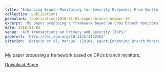 ```yaml
---
title: "Enhancing Branch Monitoring for Security Purposes: From Control Flow Integrity to Malware Analysis and Debugging"
collection: publications
permalink: /publication/2018-01-01-paper-branch-number-19
excerpt: 'My paper proposing a framework based on CPUs branch monitors.'
date: 2018-01-01
venue: 'ACM Transactions on Privacy and Security (TOPS)'
paperurl: 'http://doi.acm.org/10.1145/3152162'
citation: 'Botacin et al, Marcus. (2018). &quot;Enhancing Branch Monitoring for Security Purposes: From Control Flow Integrity to Malware Analysis and Debugging.&quot; <i>ACM TOPS</i>. 1(1).'
---
```

My paper proposing a framework based on CPUs branch monitors.

[Download Paper](https://marcusbotacin.github.io/files/marcus-branch.pdf)

